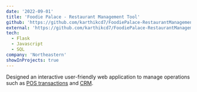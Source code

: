 ```yaml
---
date: '2022-09-01'
title: 'Foodie Palace - Restaurant Management Tool'
github: 'https://github.com/karthikcd7/FoodiePalace-RestaurantManagementTool'
external: 'https://github.com/karthikcd7/FoodiePalace-RestaurantManagementTool'
tech:
  - Flask
  - Javascript
  - SQL
company: 'Northeastern'
showInProjects: true
---
```


Designed an interactive user-friendly web application to manage operations such as [POS transactions](https://www.investopedia.com/terms/p/point-of-sale.asp) and [CRM](https://www.salesforce.com/in/crm/what-is-crm/#:~:text=Customer%20relationship%20management%20(CRM)%20is,streamline%20processes%2C%20and%20improve%20profitability.).
